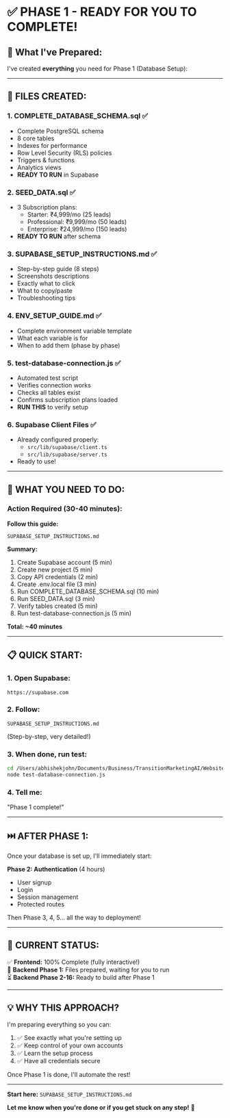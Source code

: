 # ✅ PHASE 1 - READY FOR YOU TO COMPLETE!

## 🎯 What I've Prepared:

I've created **everything** you need for Phase 1 (Database Setup):

---

## 📁 FILES CREATED:

### **1. COMPLETE_DATABASE_SCHEMA.sql** ✅
- Complete PostgreSQL schema
- 8 core tables
- Indexes for performance
- Row Level Security (RLS) policies
- Triggers & functions
- Analytics views
- **READY TO RUN** in Supabase

### **2. SEED_DATA.sql** ✅
- 3 Subscription plans:
  - Starter: ₹4,999/mo (25 leads)
  - Professional: ₹9,999/mo (50 leads)  
  - Enterprise: ₹24,999/mo (150 leads)
- **READY TO RUN** after schema

### **3. SUPABASE_SETUP_INSTRUCTIONS.md** ✅
- Step-by-step guide (8 steps)
- Screenshots descriptions
- Exactly what to click
- What to copy/paste
- Troubleshooting tips

### **4. ENV_SETUP_GUIDE.md** ✅
- Complete environment variable template
- What each variable is for
- When to add them (phase by phase)

### **5. test-database-connection.js** ✅
- Automated test script
- Verifies connection works
- Checks all tables exist
- Confirms subscription plans loaded
- **RUN THIS** to verify setup

### **6. Supabase Client Files** ✅
- Already configured properly:
  - `src/lib/supabase/client.ts`
  - `src/lib/supabase/server.ts`
- Ready to use!

---

## 🚀 WHAT YOU NEED TO DO:

### **Action Required (30-40 minutes):**

**Follow this guide:**
```
SUPABASE_SETUP_INSTRUCTIONS.md
```

**Summary:**
1. Create Supabase account (5 min)
2. Create new project (5 min)  
3. Copy API credentials (2 min)
4. Create .env.local file (3 min)
5. Run COMPLETE_DATABASE_SCHEMA.sql (10 min)
6. Run SEED_DATA.sql (3 min)
7. Verify tables created (5 min)
8. Run test-database-connection.js (5 min)

**Total: ~40 minutes**

---

## 📋 QUICK START:

### **1. Open Supabase:**
```
https://supabase.com
```

### **2. Follow:**
```
SUPABASE_SETUP_INSTRUCTIONS.md
```
(Step-by-step, very detailed!)

### **3. When done, run test:**
```bash
cd /Users/abhishekjohn/Documents/Business/TransitionMarketingAI/Website/TransitionMarketingAI
node test-database-connection.js
```

### **4. Tell me:**
"Phase 1 complete!"

---

## ⏭️ AFTER PHASE 1:

Once your database is set up, I'll immediately start:

**Phase 2: Authentication** (4 hours)
- User signup
- Login
- Session management
- Protected routes

Then Phase 3, 4, 5... all the way to deployment!

---

## 🎯 CURRENT STATUS:

✅ **Frontend:** 100% Complete (fully interactive!)  
🔨 **Backend Phase 1:** Files prepared, waiting for you to run  
⏳ **Backend Phase 2-16:** Ready to build after Phase 1  

---

## 💡 WHY THIS APPROACH?

I'm preparing everything so you can:
1. ✅ See exactly what you're setting up
2. ✅ Keep control of your own accounts
3. ✅ Learn the setup process
4. ✅ Have all credentials secure

Once Phase 1 is done, I'll automate the rest!

---

**Start here:** `SUPABASE_SETUP_INSTRUCTIONS.md`

**Let me know when you're done or if you get stuck on any step!** 🚀


